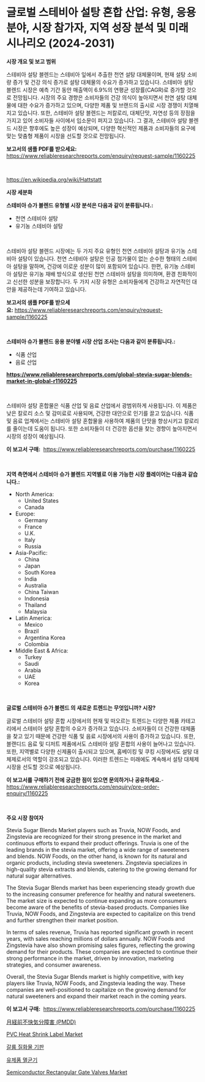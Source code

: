 <p><h1>글로벌 스테비아 설탕 혼합 산업: 유형, 응용 분야, 시장 참가자, 지역 성장 분석 및 미래 시나리오 (2024-2031)</h1></p><p><strong>시장 개요 및 보고 범위</strong></p>
<p><p>스테비아 설탕 블렌드는 스테비아 잎에서 추출한 천연 설탕 대체물이며, 현재 설탕 소비량 증가 및 건강 의식 증가로 설탕 대체물의 수요가 증가하고 있습니다. 스테비아 설탕 블렌드 시장은 예측 기간 동안 매출액이 6.9%의 연평균 성장률(CAGR)로 증가할 것으로 전망됩니다. 시장의 주요 경향은 소비자들의 건강 의식이 높아지면서 천연 설탕 대체물에 대한 수요가 증가하고 있으며, 다양한 제품 및 브랜드의 출시로 시장 경쟁이 치열해지고 있습니다. 또한, 스테비아 설탕 블렌드는 저칼로리, 대체단맛, 자연성 등의 장점을 가지고 있어 소비자들 사이에서 입소문이 퍼지고 있습니다. 그 결과, 스테비아 설탕 블렌드 시장은 향후에도 높은 성장이 예상되며, 다양한 혁신적인 제품과 소비자들의 요구에 맞는 맞춤형 제품이 시장을 선도할 것으로 전망됩니다.</p></p>
<p><strong>보고서의 샘플 PDF를 받으세요:</strong> <a href="https://www.reliableresearchreports.com/enquiry/request-sample/1160225">https://www.reliableresearchreports.com/enquiry/request-sample/1160225</a></p>
<p>&nbsp;</p>
<p><a href="https://en.wikipedia.org/wiki/Hattstatt">https://en.wikipedia.org/wiki/Hattstatt</a></p>
<p><strong>시장 세분화</strong></p>
<p><strong>스테비아 슈가 블렌드 유형별 시장 분석은 다음과 같이 분류됩니다.:</strong></p>
<p><ul><li>천연 스테비아 설탕</li><li>유기농 스테비아 설탕</li></ul></p>
<p>&nbsp;</p>
<p><p>스테비아 설탕 블렌드 시장에는 두 가지 주요 유형인 천연 스테비아 설탕과 유기농 스테비아 설탕이 있습니다. 천연 스테비아 설탕은 인공 첨가물이 없는 순수한 형태의 스테비아 설탕을 말하며, 건강에 이로운 성분이 많이 포함되어 있습니다. 한편, 유기농 스테비아 설탕은 유기농 재배 방식으로 생산된 천연 스테비아 설탕을 의미하며, 환경 친화적이고 신선한 성분을 보장합니다. 두 가지 시장 유형은 소비자들에게 건강하고 자연적인 대안을 제공하는데 기여하고 있습니다.</p></p>
<p><strong>보고서의 샘플 PDF를 받으세요:</strong>&nbsp;<a href="https://www.reliableresearchreports.com/enquiry/request-sample/1160225">https://www.reliableresearchreports.com/enquiry/request-sample/1160225</a></p>
<p>&nbsp;</p>
<p><strong> 스테비아 슈가 블렌드 응용 분야별 시장 산업 조사는 다음과 같이 분류됩니다.:</strong></p>
<p><ul><li>식품 산업</li><li>음료 산업</li></ul></p>
<p><strong><a href="https://www.reliableresearchreports.com/global-stevia-sugar-blends-market-in-global-r1160225">https://www.reliableresearchreports.com/global-stevia-sugar-blends-market-in-global-r1160225</a></strong></p>
<p>&nbsp;</p>
<p><p>스테비아 설탕 혼합물은 식품 산업 및 음료 산업에서 광범위하게 사용됩니다. 이 제품은 낮은 칼로리 소스 및 감미료로 사용되며, 건강한 대안으로 인기를 끌고 있습니다. 식품 및 음료 업계에서는 스테비아 설탕 혼합물을 사용하여 제품의 단맛을 향상시키고 칼로리를 줄이는데 도움이 됩니다. 또한 소비자들이 더 건강한 옵션을 찾는 경향이 높아지면서 시장의 성장이 예상됩니다.</p></p>
<p><strong>이 보고서 구매:</strong>&nbsp; <a href="https://www.reliableresearchreports.com/purchase/1160225">https://www.reliableresearchreports.com/purchase/1160225</a></p>
<p>&nbsp;</p>
<p><strong>지역 측면에서 스테비아 슈가 블렌드 지역별로 이용 가능한 시장 플레이어는 다음과 같습니다.:</strong></p>
<p><ul>
    <li>
        North America:
        <ul>
            <li>United States</li>
            <li>Canada</li>
        </ul>
    </li>
    <li>
        Europe:
        <ul>
            <li>Germany</li>
            <li>France</li>
            <li>U.K.</li>
            <li>Italy</li>
            <li>Russia</li>
        </ul>
    </li>
    <li>
        Asia-Pacific:
        <ul>
            <li>China</li>
            <li>Japan</li>
            <li>South Korea</li>
            <li>India</li>
            <li>Australia</li>
            <li>China Taiwan</li>
            <li>Indonesia</li>
            <li>Thailand</li>
            <li>Malaysia</li>
        </ul>
    </li>
    <li>
        Latin America:
        <ul>
            <li>Mexico</li>
            <li>Brazil</li>
            <li>Argentina Korea</li>
            <li>Colombia</li>
        </ul>
    </li>
    <li>
        Middle East & Africa:
        <ul>
            <li>Turkey</li>
            <li>Saudi</li>
            <li>Arabia</li>
            <li>UAE</li>
            <li>Korea</li>
        </ul>
    </li>
    </ul></p>
<p>&nbsp;</p>
<p><strong>글로벌 스테비아 슈가 블렌드 의 새로운 트렌드는 무엇입니까? 시장?</strong></p>
<p><p>글로벌 스테비아 설탕 혼합 시장에서의 현재 및 떠오르는 트렌드는 다양한 제품 카테고리에서 스테비아 설탕 혼합의 수요가 증가하고 있습니다. 소비자들이 더 건강한 대체품을 찾고 있기 때문에 건강한 식품 및 음료 시장에서의 사용이 증가하고 있습니다. 또한, 블랜디드 음료 및 디저트 제품에서도 스테비아 설탕 혼합의 사용이 늘어나고 있습니다. 또한, 지역별로 다양한 신제품이 출시되고 있으며, 홈베이킹 및 쿠킹 시장에서도 설탕 대체제로서의 역할이 강조되고 있습니다. 이러한 트렌드는 미래에도 계속해서 설탕 대체제 시장을 선도할 것으로 예상됩니다.</p></p>
<p><strong>이 보고서를 구매하기 전에 궁금한 점이 있으면 문의하거나 공유하세요.</strong>- <a href="https://www.reliableresearchreports.com/enquiry/pre-order-enquiry/1160225">https://www.reliableresearchreports.com/enquiry/pre-order-enquiry/1160225</a></p>
<p>&nbsp;</p>
<p><strong>주요 시장 참여자</strong></p>
<p><p>Stevia Sugar Blends Market players such as Truvia, NOW Foods, and Zingstevia are recognized for their strong presence in the market and continuous efforts to expand their product offerings. Truvia is one of the leading brands in the stevia market, offering a wide range of sweeteners and blends. NOW Foods, on the other hand, is known for its natural and organic products, including stevia sweeteners. Zingstevia specializes in high-quality stevia extracts and blends, catering to the growing demand for natural sugar alternatives.</p><p>The Stevia Sugar Blends market has been experiencing steady growth due to the increasing consumer preference for healthy and natural sweeteners. The market size is expected to continue expanding as more consumers become aware of the benefits of stevia-based products. Companies like Truvia, NOW Foods, and Zingstevia are expected to capitalize on this trend and further strengthen their market position.</p><p>In terms of sales revenue, Truvia has reported significant growth in recent years, with sales reaching millions of dollars annually. NOW Foods and Zingstevia have also shown promising sales figures, reflecting the growing demand for their products. These companies are expected to continue their strong performance in the market, driven by innovation, marketing strategies, and consumer awareness.</p><p>Overall, the Stevia Sugar Blends market is highly competitive, with key players like Truvia, NOW Foods, and Zingstevia leading the way. These companies are well-positioned to capitalize on the growing demand for natural sweeteners and expand their market reach in the coming years.</p></p>
<p><strong>이 보고서 구매:</strong>&nbsp;&nbsp;<a href="https://www.reliableresearchreports.com/purchase/1160225">https://www.reliableresearchreports.com/purchase/1160225</a></p>
<p><p><a href="https://medium.com/@kelscdowell78456/%E6%9C%88%E7%B5%8C%E5%89%8D%E9%9A%9C%E5%AE%B3%E6%80%A7%E4%B8%8D%E6%B3%81%E7%97%87-pmdd-%E5%B8%82%E5%A0%B4-%E5%B8%82%E5%A0%B4%E3%82%B7%E3%82%A7%E3%82%A2-%E5%B8%82%E5%A0%B4%E3%83%88%E3%83%AC%E3%83%B3%E3%83%89-%E3%81%8A%E3%82%88%E3%81%B3%E5%B0%86%E6%9D%A5%E3%81%AE%E6%88%90%E9%95%B7%E3%82%92%E6%8E%A2%E3%82%8B-4bf95c14c29c">月経前不快気分障害 (PMDD)</a></p><p><a href="https://github.com/dimitrishawkinswaynenp91rgz/Market-Research-Report-List-3/blob/main/pvc-heat-shrink-label-market.md">PVC Heat Shrink Label Market</a></p><p><a href="https://medium.com/@emmettsaynford43546/%EA%B0%88%EB%A5%A8-%EC%A7%88%ED%99%94%EB%AC%BC-%EA%B8%B0%ED%8C%90-%EC%82%B0%EC%97%85-%EB%B6%84%EC%84%9D-%EB%B3%B4%EA%B3%A0%EC%84%9C-%EC%8B%9C%EC%9E%A5-%EA%B7%9C%EB%AA%A8-%EC%A0%90%EC%9C%A0%EC%9C%A8-%EC%96%B4%ED%94%8C%EB%A6%AC%EC%BC%80%EC%9D%B4%EC%85%98-%EB%B0%8F-%EC%A7%80%EC%97%AD%EB%B3%84-%ED%8A%B8%EB%A0%8C%EB%93%9C-%EA%B2%BD%EC%9F%81-%EC%A0%84%EB%9E%B5-2024-2031-41a415e923a3">갈륨 질화물 기판</a></p><p><a href="https://github.com/sougarounis/Market-Research-Report-List-4/blob/main/4166252134036.md">유제품 멸균기</a></p><p><a href="https://issuu.com/reportprime-2/docs/semiconductor-rectangular-gate-valves-market-size-">Semiconductor Rectangular Gate Valves Market</a></p></p>